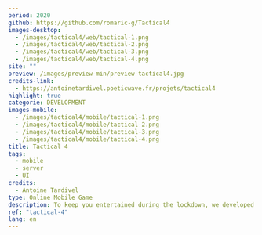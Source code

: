 ```yaml
---
period: 2020
github: https://github.com/romaric-g/Tactical4
images-desktop:
  - /images/tactical4/web/tactical-1.png
  - /images/tactical4/web/tactical-2.png
  - /images/tactical4/web/tactical-3.png
  - /images/tactical4/web/tactical-4.png
site: ""
preview: /images/preview-min/preview-tactical4.jpg
credits-link:
  - https://antoinetardivel.poeticwave.fr/projets/tactical4
highlight: true
categorie: DEVELOPMENT
images-mobile:
  - /images/tactical4/mobile/tactical-1.png
  - /images/tactical4/mobile/tactical-2.png
  - /images/tactical4/mobile/tactical-3.png
  - /images/tactical4/mobile/tactical-4.png
title: Tactical 4
tags:
  - mobile
  - server
  - UI
credits:
  - Antoine Tardivel
type: Online Mobile Game
description: To keep you entertained during the lockdown, we developed Tactical4. It’s an online game based on Connect Four. It allows you to create online games and thus play remotely with your friends on any device.
ref: "tactical-4"
lang: en
---
```

